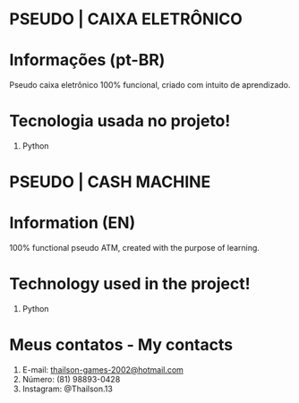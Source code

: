 # PSEUDO | CAIXA ELETRÔNICO

# Informações (pt-BR)

Pseudo caixa eletrônico 100% funcional, criado com intuito de aprendizado.

# Tecnologia usada no projeto!
1. Python

# PSEUDO | CASH MACHINE

# Information (EN)

100% functional pseudo ATM, created with the purpose of learning.

# Technology used in the project!
1. Python

# Meus contatos - My contacts
1. E-mail: thailson-games-2002@hotmail.com
2. Número: (81) 98893-0428
3. Instagram: @Thailson.13